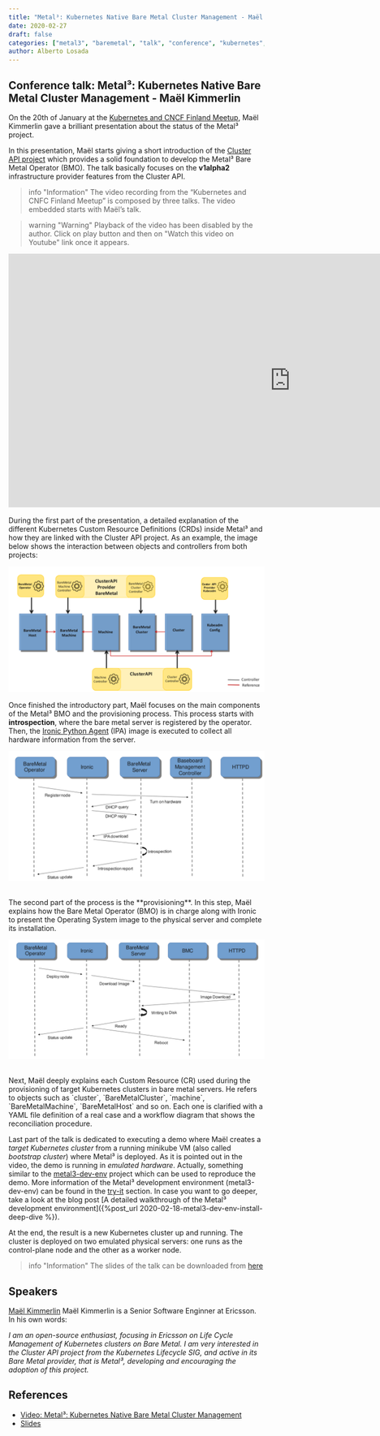 ```yaml
---
title: "Metal³: Kubernetes Native Bare Metal Cluster Management - Maël Kimmerlin - Kubernetes and CNCF Finland Meetup"
date: 2020-02-27
draft: false
categories: ["metal3", "baremetal", "talk", "conference", "kubernetes", "meetup"]
author: Alberto Losada
---
```


## Conference talk: Metal³: Kubernetes Native Bare Metal Cluster Management - Maël Kimmerlin

On the 20th of January at the [Kubernetes and CNCF Finland Meetup](https://www.meetup.com/Kubernetes-Finland/), Maël Kimmerlin gave a brilliant presentation about the status of the Metal³ project. 

In this presentation, Maël starts giving a short introduction of the [Cluster API project](https://github.com/kubernetes-sigs/cluster-api) which provides a solid foundation to develop the Metal³ Bare Metal Operator (BMO). The talk basically focuses on the **v1alpha2** infrastructure provider features from the Cluster API. 


> info "Information"
> The video recording from the “Kubernetes and CNFC Finland Meetup” is composed by three talks. The video embedded starts with Maël’s talk.

> warning "Warning"
> Playback of the video has been disabled by the author. Click on play button and then on "Watch this video on Youtube" link once it appears.

<iframe width="1110" height="720" style="height: 500px" src="https://www.youtube.com/embed/3k5EfIQpw-E?t=4167" frameborder="0" allow="accelerometer; autoplay; encrypted-media; gyroscope; picture-in-picture" allowfullscreen></iframe>

<br>

During the first part of the presentation, a detailed explanation of the different Kubernetes Custom Resource Definitions (CRDs) inside Metal³ and how they are linked with the Cluster API project. As an example, the image below shows the interaction between objects and controllers from both projects:

![crd v1alpha2](/assets/2020-02-27-talk-kubernetes-finland-metal3/metal3-crds-controllers.resized.png)

Once finished the introductory part, Maël focuses on the main components of the Metal³ BMO and the provisioning process. This process starts with **introspection**, where the bare metal server is registered by the operator. Then, the [Ironic Python Agent](https://docs.openstack.org/ironic-python-agent/latest/) (IPA) image is executed to collect all hardware information from the server.

![metal3 introspection](/assets/2020-02-27-talk-kubernetes-finland-metal3/metal3-instrospection.resized.png)

<br>
The second part of the process is the **provisioning**. In this step, Maël explains how the Bare Metal Operator (BMO) is in charge along with Ironic to present the Operating System image to the physical server and complete its installation.

![metal3 provisioning](/assets/2020-02-27-talk-kubernetes-finland-metal3/metal3-provisioning.resized.png)

<br>
Next, Maël deeply explains each Custom Resource (CR) used during the provisioning of target Kubernetes clusters in bare metal servers. He refers to objects such as `cluster`, `BareMetalCluster`, `machine`, `BareMetalMachine`, `BareMetalHost` and so on. Each one is clarified with a YAML file definition of a real case and a workflow diagram that shows the reconciliation procedure.

Last part of the talk is dedicated to executing a demo where Maël creates a *target Kubernetes cluster* from a running minikube VM (also called *bootstrap cluster*) where Metal³ is deployed. As it is pointed out in the video, the demo is running in *emulated hardware*. Actually, something similar to the [metal3-dev-env](https://github.com/metal3-io/metal3-dev-env) project which can be used to reproduce the demo. More information of the Metal³ development environment (metal3-dev-env) can be found in the [try-it](https://metal3.io/try-it.html) section. In case you want to go deeper, take a look at the blog post [A detailed walkthrough of the Metal³ development environment]({%post_url 2020-02-18-metal3-dev-env-install-deep-dive %}).

At the end, the result is a new Kubernetes cluster up and running. The cluster is deployed on two emulated physical servers: one runs as the control-plane node and the other as a worker node.

> info "Information"
> The slides of the talk can be downloaded from [here](https://drive.google.com/open?id=1mdofzqIpH7XpFYkjB0ZC7EWU_RGW6aOl)

## Speakers

[Maël Kimmerlin](https://www.linkedin.com/in/maelkimmerlin/) Maël Kimmerlin is a Senior Software Enginner at Ericsson. In his own words:

*I am an open-source enthusiast, focusing in Ericsson on Life Cycle Management of Kubernetes clusters on Bare Metal. I am very interested in the Cluster API project from the Kubernetes Lifecycle SIG, and active in its Bare Metal provider, that is Metal³, developing and encouraging the adoption of this project.*

## References

* [Video: Metal³: Kubernetes Native Bare Metal Cluster Management](https://youtu.be/3k5EfIQpw-E?t=4167)
* [Slides](https://drive.google.com/open?id=1mdofzqIpH7XpFYkjB0ZC7EWU_RGW6aOl)
